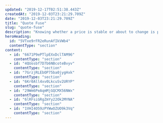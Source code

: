 ```yaml
---
updated: "2019-12-17T02:51:38.443Z"
createdAt: "2019-12-03T23:21:29.709Z"
date: "2019-12-03T23:21:29.709Z"
title: "Quote Fuse"
slug: "quote-fuse"
description: "Knowing whether a price is stable or about to change is powerful. Optimize your fills and squelch your risk with Quote Fuse’s real-time predictions of quote price stability."
heroHeading:
  id: "5VTxe9rFR2eRunAfIkVWb4"
  contentType: "section"
content:
  - id: "6671P9ePTlpEXxDclTAM96"
    contentType: "section"
  - id: "4QUosbf7D7b6NBcoteBvyv"
    contentType: "section"
  - id: "7GrzjRLEbOP75ba0jygHxk"
    contentType: "section"
  - id: "6Kr0All4xv0LkcuSv2URYP"
    contentType: "section"
  - id: "29Wm6PeAqmMjGQCMX56NWx"
    contentType: "section"
  - id: "6lRFsiGRgZmYy22Ok2MYNA"
    contentType: "section"
  - id: "1VHI4O59zPYWwOZUO9k3Vq"
    contentType: "section"
---
```

